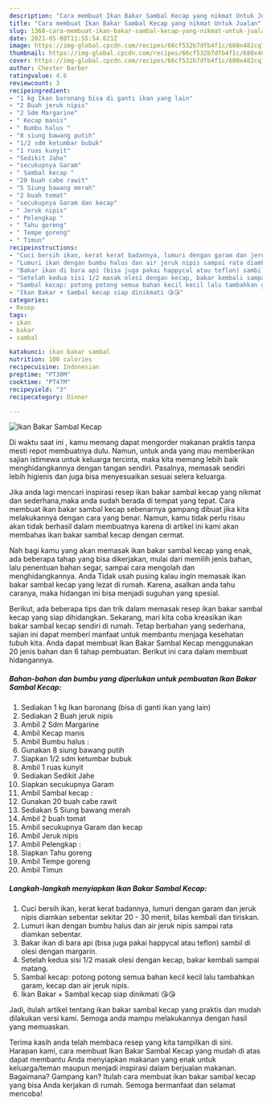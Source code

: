 ```yaml
---
description: "Cara membuat Ikan Bakar Sambal Kecap yang nikmat Untuk Jualan"
title: "Cara membuat Ikan Bakar Sambal Kecap yang nikmat Untuk Jualan"
slug: 1368-cara-membuat-ikan-bakar-sambal-kecap-yang-nikmat-untuk-jualan
date: 2021-05-08T11:55:54.621Z
image: https://img-global.cpcdn.com/recipes/66cf532b7dfb4f1c/680x482cq70/ikan-bakar-sambal-kecap-foto-resep-utama.jpg
thumbnail: https://img-global.cpcdn.com/recipes/66cf532b7dfb4f1c/680x482cq70/ikan-bakar-sambal-kecap-foto-resep-utama.jpg
cover: https://img-global.cpcdn.com/recipes/66cf532b7dfb4f1c/680x482cq70/ikan-bakar-sambal-kecap-foto-resep-utama.jpg
author: Chester Barber
ratingvalue: 4.6
reviewcount: 3
recipeingredient:
- "1 kg Ikan baronang bisa di ganti ikan yang lain"
- "2 Buah jeruk nipis"
- "2 Sdm Margarine"
- " Kecap manis"
- " Bumbu halus "
- "8 siung bawang putih"
- "1/2 sdm ketumbar bubuk"
- "1 ruas kunyit"
- "Sedikit Jahe"
- "secukupnya Garam"
- " Sambal kecap "
- "20 buah cabe rawit"
- "5 Siung bawang merah"
- "2 buah tomat"
- "secukupnya Garam dan kecap"
- " Jeruk nipis"
- " Pelengkap "
- " Tahu goreng"
- " Tempe goreng"
- " Timun"
recipeinstructions:
- "Cuci bersih ikan, kerat kerat badannya, lumuri dengan garam dan jeruk nipis diamkan sebentar sekitar 20 - 30 menit, bilas kembali dan tiriskan."
- "Lumuri ikan dengan bumbu halus dan air jeruk nipis sampai rata diamkan sebentar."
- "Bakar ikan di bara api (bisa juga pakai happycal atau teflon) sambil di olesi dengan margarin."
- "Setelah kedua sisi 1/2 masak olesi dengan kecap, bakar kembali sampai matang."
- "Sambal kecap: potong potong semua bahan kecil kecil lalu tambahkan garam, kecap dan air jeruk nipis."
- "Ikan Bakar + Sambal kecap siap dinikmati 😘😘"
categories:
- Resep
tags:
- ikan
- bakar
- sambal

katakunci: ikan bakar sambal 
nutrition: 100 calories
recipecuisine: Indonesian
preptime: "PT30M"
cooktime: "PT47M"
recipeyield: "3"
recipecategory: Dinner

---
```



![Ikan Bakar Sambal Kecap](https://img-global.cpcdn.com/recipes/66cf532b7dfb4f1c/680x482cq70/ikan-bakar-sambal-kecap-foto-resep-utama.jpg)

Di waktu  saat ini , kamu memang dapat mengorder makanan praktis tanpa mesti repot membuatnya dulu. Namun, untuk anda yang mau memberikan sajian istimewa untuk keluarga tercinta, maka kita memang lebih baik menghidangkannya dengan tangan sendiri. Pasalnya, memasak sendiri lebih higienis dan juga bisa menyesuaikan sesuai selera keluarga.

Jika anda lagi mencari inspirasi resep ikan bakar sambal kecap yang nikmat dan sederhana,maka anda sudah berada di tempat yang tepat. Cara membuat ikan bakar sambal kecap  sebenarnya gampang dibuat jika kita melakukannya dengan cara yang benar. Namun, kamu tidak perlu risau akan tidak berhasil dalam membuatnya 
karena di artikel ini kami akan membahas ikan bakar sambal kecap dengan cermat.  



Nah bagi kamu yang akan memasak ikan bakar sambal kecap yang enak, ada beberapa tahap yang bisa dikerjakan, mulai dari memilih jenis bahan, lalu penentuan bahan segar, sampai cara mengolah dan menghidangkannya. Anda Tidak usah pusing kalau ingin memasak ikan bakar sambal kecap yang lezat di rumah. Karena, asalkan anda  tahu caranya, maka hidangan ini bisa menjadi suguhan yang spesial.

Berikut, ada beberapa tips dan trik dalam memasak resep ikan bakar sambal kecap yang siap dihidangkan. Sekarang, mari kita coba kreasikan ikan bakar sambal kecap sendiri di rumah. Tetap berbahan yang sederhana, sajian ini dapat memberi manfaat untuk membantu menjaga kesehatan tubuh kita. Anda dapat membuat Ikan Bakar Sambal Kecap menggunakan 20 jenis bahan dan 6 tahap pembuatan. Berikut ini cara dalam membuat hidangannya.

<!--inarticleads1-->

##### Bahan-bahan dan bumbu yang diperlukan untuk pembuatan Ikan Bakar Sambal Kecap:

1. Sediakan 1 kg Ikan baronang (bisa di ganti ikan yang lain)
1. Sediakan 2 Buah jeruk nipis
1. Ambil 2 Sdm Margarine
1. Ambil  Kecap manis
1. Ambil  Bumbu halus :
1. Gunakan 8 siung bawang putih
1. Siapkan 1/2 sdm ketumbar bubuk
1. Ambil 1 ruas kunyit
1. Sediakan Sedikit Jahe
1. Siapkan secukupnya Garam
1. Ambil  Sambal kecap :
1. Gunakan 20 buah cabe rawit
1. Sediakan 5 Siung bawang merah
1. Ambil 2 buah tomat
1. Ambil secukupnya Garam dan kecap
1. Ambil  Jeruk nipis
1. Ambil  Pelengkap :
1. Siapkan  Tahu goreng
1. Ambil  Tempe goreng
1. Ambil  Timun




<!--inarticleads2-->

##### Langkah-langkah menyiapkan Ikan Bakar Sambal Kecap:

1. Cuci bersih ikan, kerat kerat badannya, lumuri dengan garam dan jeruk nipis diamkan sebentar sekitar 20 - 30 menit, bilas kembali dan tiriskan.
1. Lumuri ikan dengan bumbu halus dan air jeruk nipis sampai rata diamkan sebentar.
1. Bakar ikan di bara api (bisa juga pakai happycal atau teflon) sambil di olesi dengan margarin.
1. Setelah kedua sisi 1/2 masak olesi dengan kecap, bakar kembali sampai matang.
1. Sambal kecap: potong potong semua bahan kecil kecil lalu tambahkan garam, kecap dan air jeruk nipis.
1. Ikan Bakar + Sambal kecap siap dinikmati 😘😘




Jadi, itulah artikel tentang  ikan bakar sambal kecap  yang praktis dan mudah dilakukan versi kami. Semoga anda mampu melakukannya dengan hasil yang memuaskan. 

Terima kasih anda telah membaca resep yang kita tampilkan di sini. Harapan kami, cara membuat  Ikan Bakar Sambal Kecap yang mudah di atas dapat membantu Anda menyiapkan makanan yang enak untuk keluarga/teman maupun menjadi inspirasi dalam berjualan makanan. Bagaimana? Gampang kan? Itulah cara membuat ikan bakar sambal kecap yang bisa Anda kerjakan di rumah. Semoga bermanfaat dan selamat mencoba!


